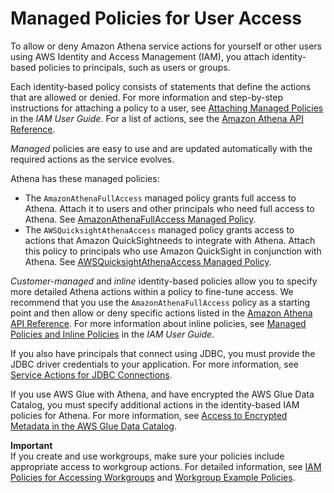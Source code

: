 # Managed Policies for User Access<a name="managed-policies"></a>

To allow or deny Amazon Athena service actions for yourself or other users using AWS Identity and Access Management \(IAM\), you attach identity\-based policies to principals, such as users or groups\. 

Each identity\-based policy consists of statements that define the actions that are allowed or denied\. For more information and step\-by\-step instructions for attaching a policy to a user, see [Attaching Managed Policies](https://docs.aws.amazon.com/IAM/latest/UserGuide/access_policies_managed-using.html#attach-managed-policy-console) in the *IAM User Guide*\. For a list of actions, see the [Amazon Athena API Reference](https://docs.aws.amazon.com/athena/latest/APIReference/)\.

*Managed* policies are easy to use and are updated automatically with the required actions as the service evolves\.

Athena has these managed policies:
+ The `AmazonAthenaFullAccess` managed policy grants full access to Athena\. Attach it to users and other principals who need full access to Athena\. See [AmazonAthenaFullAccess Managed Policy](amazonathenafullaccess-managed-policy.md)\.
+ The `AWSQuicksightAthenaAccess` managed policy grants access to actions that Amazon QuickSightneeds to integrate with Athena\. Attach this policy to principals who use Amazon QuickSight in conjunction with Athena\. See [AWSQuicksightAthenaAccess Managed Policy](awsquicksightathenaaccess-managed-policy.md)\.

 *Customer\-managed* and *inline* identity\-based policies allow you to specify more detailed Athena actions within a policy to fine\-tune access\. We recommend that you use the `AmazonAthenaFullAccess` policy as a starting point and then allow or deny specific actions listed in the [Amazon Athena API Reference](https://docs.aws.amazon.com/athena/latest/APIReference/)\. For more information about inline policies, see [Managed Policies and Inline Policies](https://docs.aws.amazon.com/IAM/latest/UserGuide/access_policies_managed-vs-inline.html) in the *IAM User Guide*\.

If you also have principals that connect using JDBC, you must provide the JDBC driver credentials to your application\. For more information, see [Service Actions for JDBC Connections](policy-actions.md)\.

If you use AWS Glue with Athena, and have encrypted the AWS Glue Data Catalog, you must specify additional actions in the identity\-based IAM policies for Athena\. For more information, see [Access to Encrypted Metadata in the AWS Glue Data Catalog](access-encrypted-data-glue-data-catalog.md)\.

**Important**  
If you create and use workgroups, make sure your policies include appropriate access to workgroup actions\. For detailed information, see [ IAM Policies for Accessing Workgroups](workgroups-iam-policy.md) and [Workgroup Example Policies](example-policies-workgroup.md)\. 
